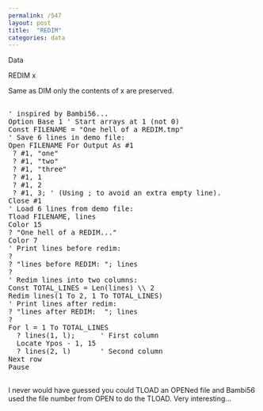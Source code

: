 ```yaml
---
permalink: /547
layout: post
title:  "REDIM"
categories: data
---
```

Data

REDIM x

Same as DIM only the contents of x are preserved.

<pre>

' inspired by Bambi56...
Option Base 1 ' Start arrays at 1 (not 0)
Const FILENAME = "One hell of a REDIM.tmp" 
' Save 6 lines in demo file:
Open FILENAME For Output As #1
 ? #1, "one"
 ? #1, "two"
 ? #1, "three"
 ? #1, 1
 ? #1, 2
 ? #1, 3; ' (Using ; to avoid an extra empty line).
Close #1
' Load 6 lines from demo file:
Tload FILENAME, lines
Color 15
? "One hell of a REDIM..."
Color 7
' Print lines before redim:
?
? "lines before REDIM: "; lines
?
' Redim lines into two columns:
Const TOTAL_LINES = Len(lines) \\ 2
Redim lines(1 To 2, 1 To TOTAL_LINES)
' Print lines after redim:
? "lines after REDIM:  "; lines
?
For l = 1 To TOTAL_LINES
  ? lines(1, l);      ' First column
  Locate Ypos - 1, 15 
  ? lines(2, l)       ' Second column
Next row
Pause

</pre>

I never would have guessed you could TLOAD an OPENed file and Bambi56 used the file number from OPEN to do the TLOAD.
Very interesting...
